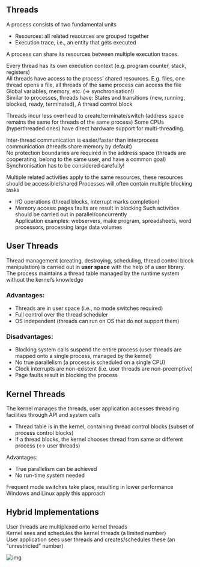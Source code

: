 ## Threads
A process consists of two fundamental units
- Resources: all related resources are grouped together
- Execution trace, i.e., an entity that gets executed

A process can share its resources between multiple execution traces.

Every thread has its own execution context (e.g. program counter, stack, registers)<br>
All threads have access to the process’ shared resources. E.g. files, one thread opens a file, all threads of the same process can access the file Global variables, memory, etc. (⇒ synchronisation!)<br>
Similar to processes, threads have: States and transitions (new, running, blocked, ready, terminated), A thread control block

Threads incur less overhead to create/terminate/switch (address space remains the same for threads of the same process)
Some CPUs (hyperthreaded ones) have direct hardware support for multi-threading.

Inter-thread communication is easier/faster than interprocess communication (threads share memory by default)<br>
No protection boundaries are required in the address space (threads are cooperating, belong to the same user, and have a common goal) <br>
Synchronisation has to be considered carefully!

Multiple related activities apply to the same resources, these resources should be accessible/shared
Processes will often contain multiple blocking tasks
- I/O operations (thread blocks, interrupt marks completion)
- Memory access: pages faults are result in blocking
Such activities should be carried out in parallel/concurrently<br>
Application examples: webservers, make program, spreadsheets, word processors, processing large data volumes

## User Threads
Thread management (creating, destroying, scheduling, thread control block manipulation) is carried out in **user space** with the help of a user
library.<br>
The process maintains a thread table managed by the runtime system without the kernel’s knowledge

### Advantages:
- Threads are in user space (i.e., no mode switches required)
- Full control over the thread scheduler
- OS independent (threads can run on OS that do not support them)

### Disadvantages:
- Blocking system calls suspend the entire process (user threads are mapped onto a single process, managed by the kernel)
- No true parallelism (a process is scheduled on a single CPU)
- Clock interrupts are non-existent (i.e. user threads are non-preemptive)
- Page faults result in blocking the process


## Kernel Threads
The kernel manages the threads, user application accesses threading facilities through API and system calls<br>
- Thread table is in the kernel, containing thread control blocks (subset of process control blocks)
- If a thread blocks, the kernel chooses thread from same or different process (↔ user threads)

Advantages:
- True parallelism can be achieved
- No run-time system needed

Frequent mode switches take place, resulting in lower performance<br>
Windows and Linux apply this approach

## Hybrid Implementations
User threads are multiplexed onto kernel threads<br>
Kernel sees and schedules the kernel threads (a limited number)<br>
User application sees user threads and creates/schedules these (an “unrestricted” number)

![img](https://raw.githubusercontent.com/lakerschampions/Notes_in_School/master/Operating%20System/img/comparision.png)

